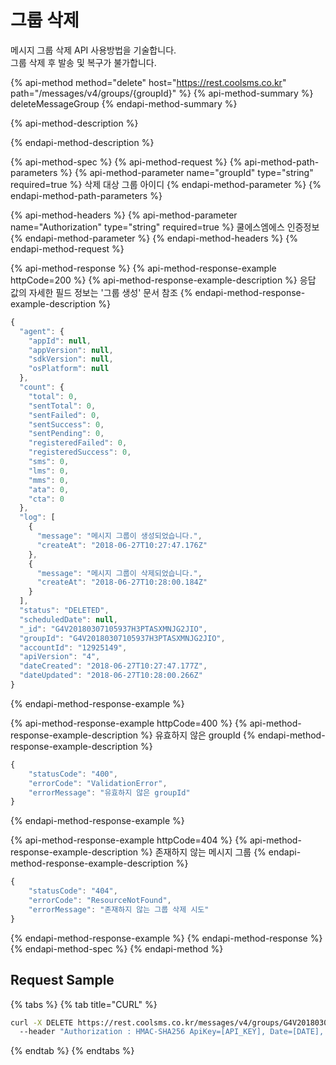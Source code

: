 # 그룹 삭제

메시지 그룹 삭제 API 사용방법을 기술합니다.  
그룹 삭제 후 발송 및 복구가 불가합니다.

{% api-method method="delete" host="https://rest.coolsms.co.kr" path="/messages/v4/groups/{groupId}" %}
{% api-method-summary %}
deleteMessageGroup
{% endapi-method-summary %}

{% api-method-description %}

{% endapi-method-description %}

{% api-method-spec %}
{% api-method-request %}
{% api-method-path-parameters %}
{% api-method-parameter name="groupId" type="string" required=true %}
삭제 대상 그룹 아이디
{% endapi-method-parameter %}
{% endapi-method-path-parameters %}

{% api-method-headers %}
{% api-method-parameter name="Authorization" type="string" required=true %}
쿨에스엠에스 인증정보
{% endapi-method-parameter %}
{% endapi-method-headers %}
{% endapi-method-request %}

{% api-method-response %}
{% api-method-response-example httpCode=200 %}
{% api-method-response-example-description %}
응답 값의 자세한 필드 정보는 '그룹 생성' 문서 참조
{% endapi-method-response-example-description %}

```javascript
{
  "agent": {
    "appId": null,
    "appVersion": null,
    "sdkVersion": null,
    "osPlatform": null
  },
  "count": {
    "total": 0,
    "sentTotal": 0,
    "sentFailed": 0,
    "sentSuccess": 0,
    "sentPending": 0,
    "registeredFailed": 0,
    "registeredSuccess": 0,
    "sms": 0,
    "lms": 0,
    "mms": 0,
    "ata": 0,
    "cta": 0
  },
  "log": [
    {
      "message": "메시지 그룹이 생성되었습니다.",
      "createAt": "2018-06-27T10:27:47.176Z"
    },
    {
      "message": "메시지 그룹이 삭제되었습니다.",
      "createAt": "2018-06-27T10:28:00.184Z"
    }
  ],
  "status": "DELETED",
  "scheduledDate": null,
  "_id": "G4V20180307105937H3PTASXMNJG2JIO",
  "groupId": "G4V20180307105937H3PTASXMNJG2JIO",
  "accountId": "12925149",
  "apiVersion": "4",
  "dateCreated": "2018-06-27T10:27:47.177Z",
  "dateUpdated": "2018-06-27T10:28:00.266Z"
}
```
{% endapi-method-response-example %}

{% api-method-response-example httpCode=400 %}
{% api-method-response-example-description %}
유효하지 않은 groupId
{% endapi-method-response-example-description %}

```javascript
{
    "statusCode": "400",
    "errorCode": "ValidationError",
    "errorMessage": "유효하지 않은 groupId"
}
```
{% endapi-method-response-example %}

{% api-method-response-example httpCode=404 %}
{% api-method-response-example-description %}
존재하지 않는 메시지 그룹
{% endapi-method-response-example-description %}

```javascript
{
    "statusCode": "404",
    "errorCode": "ResourceNotFound",
    "errorMessage": "존재하지 않는 그룹 삭제 시도"
}
```
{% endapi-method-response-example %}
{% endapi-method-response %}
{% endapi-method-spec %}
{% endapi-method %}

## Request Sample

{% tabs %}
{% tab title="CURL" %}
```bash
curl -X DELETE https://rest.coolsms.co.kr/messages/v4/groups/G4V20180307105937H3PTASXMNJG2JIO
  --header "Authorization : HMAC-SHA256 ApiKey=[API_KEY], Date=[DATE], Salt=[UNIQID], Signature= [SIGNATURE]" \
```
{% endtab %}
{% endtabs %}


